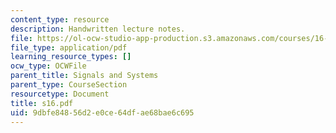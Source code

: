 ```yaml
---
content_type: resource
description: Handwritten lecture notes.
file: https://ol-ocw-studio-app-production.s3.amazonaws.com/courses/16-01-unified-engineering-i-ii-iii-iv-fall-2005-spring-2006/9dbfe84856d2e0ce64dfae68bae6c695_s16.pdf
file_type: application/pdf
learning_resource_types: []
ocw_type: OCWFile
parent_title: Signals and Systems
parent_type: CourseSection
resourcetype: Document
title: s16.pdf
uid: 9dbfe848-56d2-e0ce-64df-ae68bae6c695
---
```

